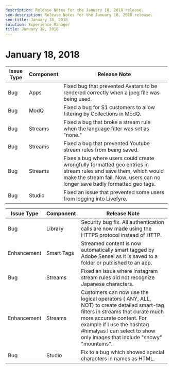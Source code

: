 ```yaml
---
description: Release Notes for the January 18, 2018 release.
seo-description: Release Notes for the January 18, 2018 release.
seo-title: January 18, 2018
solution: Experience Manager
title: January 18, 2018
---
```


# January 18, 2018

<table id="table_qty_nhy_4cb"> 
 <title>Production Release</title> 
 <tgroup cols="3"> 
  <colspec colnum="1" colname="col1" /> 
  <colspec colnum="2" colname="col2" /> 
  <colspec colnum="3" colname="col3" /> 
  <thead> 
   <tr> 
    <th class="entry"> <b>Issue Type</b> </th> 
    <th class="entry"> <b>Component</b> </th> 
    <th class="entry"> <b>Release Note</b> </th> 
   </tr> 
  </thead> 
  <tbody> 
   <tr> 
    <td>Bug</td> 
    <td>Apps</td> 
    <td>Fixed bug that prevented Avatars to be rendered correctly when a jpeg file was being used.</td> 
   </tr> 
   <tr> 
    <td>Bug</td> 
    <td>ModQ</td> 
    <td>Fixed a bug for S1 customers to allow filtering by Collections in ModQ.</td> 
   </tr> 
   <tr> 
    <td>Bug</td> 
    <td>Streams</td> 
    <td>Fixed a bug that broke a stream rule when the language filter was set as "none."</td> 
   </tr> 
   <tr> 
    <td>Bug</td> 
    <td>Streams</td> 
    <td>Fixed a bug that prevented Youtube stream rules from being saved.</td> 
   </tr> 
   <tr> 
    <td>Bug</td> 
    <td>Streams</td> 
    <td>Fixes a bug where users could create wrongfully formatted geo entries in stream rules and save them, which would make the stream fail. Now, users can no longer save badly formatted geo tags.</td> 
   </tr> 
   <tr> 
    <td>Bug</td> 
    <td>Studio</td> 
    <td>Fixed an issue that prevented some users from logging into Livefyre.</td> 
   </tr> 
  </tbody> 
 </tgroup> 
</table>

<table id="table_cr1_42y_4cb"> 
 <title>UAT Release</title> 
 <tgroup cols="3"> 
  <colspec colnum="1" colname="col1" /> 
  <colspec colnum="2" colname="col2" /> 
  <colspec colnum="3" colname="col3" /> 
  <thead> 
   <tr> 
    <th class="entry"> <b>Issue Type</b> </th> 
    <th class="entry"> <b>Component</b> </th> 
    <th class="entry"> <b>Release Note</b> </th> 
   </tr> 
  </thead> 
  <tbody> 
   <tr> 
    <td>Bug</td> 
    <td>Library</td> 
    <td>Security bug fix. All authentication calls are now made using the HTTPS protocol instead of HTTP.</td> 
   </tr> 
   <tr> 
    <td>Enhancement</td> 
    <td>Smart Tags</td> 
    <td>Streamed content is now automatically smart tagged by Adobe Sensei as it is saved to a folder or published to an app.</td> 
   </tr> 
   <tr> 
    <td>Bug</td> 
    <td>Streams</td> 
    <td>Fixed an issue where Instagram stream rules did not recognize Japanese characters.</td> 
   </tr> 
   <tr> 
    <td>Enhancement</td> 
    <td>Streams</td> 
    <td>Customers can now use the logical operators ( ANY, ALL, NOT) to create detailed smart-tag filters in streams that curate much more accurate content. For example if I use the hashtag #himalyas I can select to show only images that include "snowy" "mountains". </td> 
   </tr> 
   <tr> 
    <td>Bug</td> 
    <td>Studio</td> 
    <td>Fix to a bug which showed special characters in names as HTML.</td> 
   </tr> 
  </tbody> 
 </tgroup> 
</table>

